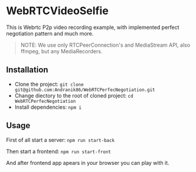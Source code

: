 # WebRTCVideoSelfie
This is Webrtc P2p video recording example, with implemented perfect negotiation pattern and much more.
> NOTE: We use only RTCPeerConnection's and MediaStream API, also ffmpeg, but any MediaRecorders.

## Installation
- Clone the project: `git clone git@github.com:Andranik86/WebRTCPerfecNegotiation.git`
- Change diectory to the root of cloned project: `cd WebRTCPerfecNegotiation`
- Install dependencies: `npm i`

## Usage
First of all start a server: `npm run start-back`

Then start a frontend: `npm run start-front`

And after frontend app apears in your browser you can play with it.
